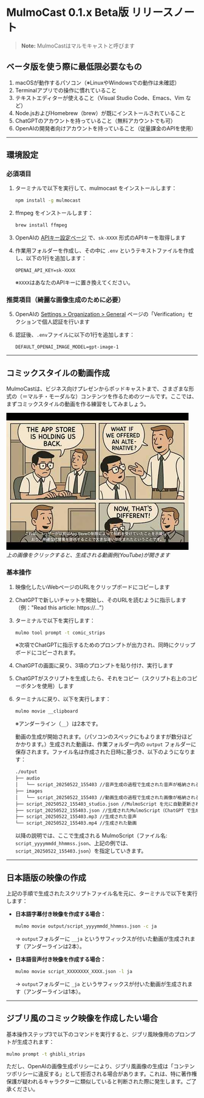 # MulmoCast 0.1.x Beta版 リリースノート

> **Note:** MulmoCastはマルモキャストと呼びます

## ベータ版を使う際に最低限必要なもの

1. macOSが動作するパソコン（※LinuxやWindowsでの動作は未確認）
2. Terminalアプリでの操作に慣れていること
3. テキストエディターが使えること（Visual Studio Code、Emacs、Vim など）
4. Node.jsおよびHomebrew（brew）が既にインストールされていること
5. ChatGPTのアカウントを持っていること（無料アカウントでも可）
6. OpenAIの開発者向けアカウントを持っていること（従量課金のAPIを使用）

---

## 環境設定

### 必須項目

1. ターミナルで以下を実行して、mulmocast をインストールします：

   ```bash
   npm install -g mulmocast
   ```

2. ffmpeg をインストールします：

   ```bash
   brew install ffmpeg
   ```

3. OpenAIの [APIキー設定ページ](https://platform.openai.com/settings/organization/api-keys) で、`sk-XXXX` 形式のAPIキーを取得します

4. 作業用フォルダーを作成し、その中に `.env` というテキストファイルを作成し、以下の1行を追加します：

   ```
   OPENAI_API_KEY=sk-XXXX
   ```

   ※`XXXX`はあなたのAPIキーに置き換えてください。

### 推奨項目（綺麗な画像生成のために必要）

5. OpenAIの [Settings > Organization > General](https://platform.openai.com/settings/organization/general) ページの「Verification」セクションで個人認証を行います

6. 認証後、`.env`ファイルに以下の1行を追加します：

   ```
   DEFAULT_OPENAI_IMAGE_MODEL=gpt-image-1
   ```

---

## コミックスタイルの動画作成

MulmoCastは、ビジネス向けプレゼンからポッドキャストまで、さまざまな形式の（＝マルチ・モーダルな）コンテンツを作るためのツールです。ここでは、まずコミックスタイルの動画を作る練習をしてみましょう。

[![Watch Comic-Style Animation Example](./images/release_note_spotify_and_the_power_of_external_payments_thumnail.jpg)](https://youtu.be/VQVH1w7rY_M)  
*上の画像をクリックすると、生成される動画例(YouTube)が開きます*

### 基本操作

1. 映像化したいWebページのURLをクリップボードにコピーします

2. ChatGPTで新しいチャットを開始し、そのURLを読むように指示します（例："Read this article: https://..."）

3. ターミナルで以下を実行します：

   ```bash
   mulmo tool prompt -t comic_strips
   ```

   ※次項でChatGPTに指示するためのプロンプトが出力され、同時にクリップボードにコピーされます。

4. ChatGPTの画面に戻り、3項のプロンプトを貼り付け、実行します

5. ChatGPTがスクリプトを生成したら、それをコピー（スクリプト右上のコピーボタンを使用）します

6. ターミナルに戻り、以下を実行します：

   ```bash
   mulmo movie __clipboard
   ```

   ※アンダーライン（`__`）は2本です。

   動画の生成が開始されます。（パソコンのスペックにもよりますが数分ほどかかります。）生成された動画は、作業フォルダー内の `output` フォルダーに保存されます。ファイル名は作成された日時に基づき、以下のようになります：

   ```bash
   ./output
   ├── audio
   │   └── script_20250522_155403 //音声生成の過程で生成された音声が格納されるフォルダー 
   ├── images
   │   └── script_20250522_155403 //動画生成の過程で生成された画像が格納されるフォルダー
   ├── script_20250522_155403_studio.json //MulmoScript を元に自動更新されるシステム向けJSONファイル
   ├── script_20250522_155403.json //生成されたMulmoScript（ChatGPT で生成したJSONファイル）
   ├── script_20250522_155403.mp3 //生成された音声
   └── script_20250522_155403.mp4 //生成された動画
   ```
   
   以降の説明では、ここで生成される MulmoScript（ファイル名: `script_yyyymmdd_hhmmss.json`、上記の例では、`script_20250522_155403.json`）を指定していきます。

---

## 日本語版の映像の作成

上記の手順で生成されたスクリプトファイル名を元に、ターミナルで以下を実行します：

- **日本語字幕付き映像を作成する場合：**

  ```bash
  mulmo movie output/script_yyyymmdd_hhmmss.json -c ja
  ```

  → `output`フォルダーに `__ja` というサフィックスが付いた動画が生成されます（アンダーラインは2本）。

- **日本語音声付き映像を作成する場合：**

  ```bash
  mulmo movie script_XXXXXXXX_XXXX.json -l ja
  ```

  → `output`フォルダーに `_ja` というサフィックスが付いた動画が生成されます（アンダーラインは1本）。

---

## ジブリ風のコミック映像を作成したい場合

基本操作ステップ3で以下のコマンドを実行すると、ジブリ風映像用のプロンプトが生成されます：

```bash
mulmo prompt -t ghibli_strips
```

ただし、OpenAIの画像生成ポリシーにより、ジブリ風画像の生成は「コンテンツポリシーに違反する」として拒否される場合があります。これは、特に著作権保護が疑われるキャラクターに類似していると判断された際に発生します。ご了承ください。

